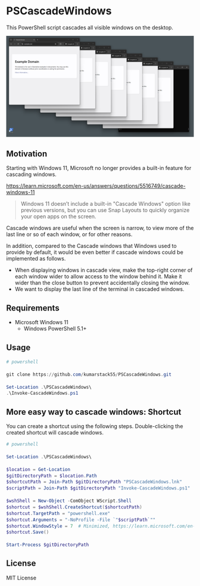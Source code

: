 # PSCascadeWindows

This PowerShell script cascades all visible windows on the desktop.

![screenshot](./images/screenshot.png)

## Motivation

Starting with Windows 11, Microsoft no longer provides a built-in feature for cascading windows.

<https://learn.microsoft.com/en-us/answers/questions/5516749/cascade-windows-11>

> Windows 11 doesn’t include a built-in "Cascade Windows" option like previous versions, but you can use Snap Layouts to quickly organize your open apps on the screen.

Cascade windows are useful when the screen is narrow, to view more of the last line or so of each window, or for other reasons.

In addition, compared to the Cascade windows that Windows used to provide by default, it would be even better if cascade windows could be implemented as follows.

- When displaying windows in cascade view, make the top-right corner of each window wider to allow access to the window behind it. Make it wider than the close button to prevent accidentally closing the window.
- We want to display the last line of the terminal in cascaded windows.

## Requirements

- Microsoft Windows 11
  - Windows PowerShell 5.1+

## Usage

```powershell
# powershell

git clone https://github.com/kumarstack55/PSCascadeWindows.git

Set-Location .\PSCascadeWindows\
.\Invoke-CascadeWindows.ps1
```

## More easy way to cascade windows: Shortcut

You can create a shortcut using the following steps.
Double-clicking the created shortcut will cascade windows.

```powershell
# powershell

Set-Location .\PSCascadeWindows\

$location = Get-Location
$gitDirectoryPath = $location.Path
$shortcutPath = Join-Path $gitDirectoryPath "PSCascadeWindows.lnk"
$scriptPath = Join-Path $gitDirectoryPath "Invoke-CascadeWindows.ps1"

$wshShell = New-Object -ComObject WScript.Shell
$shortcut = $wshShell.CreateShortcut($shortcutPath)
$shortcut.TargetPath = "powershell.exe"
$shortcut.Arguments = "-NoProfile -File `"$scriptPath`""
$shortcut.WindowStyle = 7  # Minimized, https://learn.microsoft.com/en-us/troubleshoot/windows-client/admin-development/create-desktop-shortcut-with-wsh
$shortcut.Save()

Start-Process $gitDirectoryPath
```

## License

MIT License
